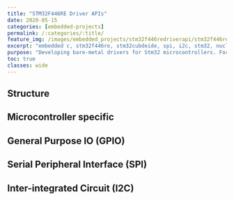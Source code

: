 ```yaml
---
title: "STM32F446RE Driver APIs"
date: 2020-05-15
categories: [embedded-projects]
permalink: /:categories/:title/
feature_img: /images/embedded_projects/stm32f446redriverapi/stm32f446redriverapi_img00.jpg
excerpt: "embedded c, stm32f446re, stm32cubdeide, spi, i2c, stm32, nucleo, gpio"
purpose: "Developing bare-metal drivers for Stm32 microcontrollers. Focusing on general purpose input and output (gpio), and simple communication protocols such as SPI, I2C, USART and UART."
toc: true
classes: wide
---
```



<h2 class="text-underline">Structure</h2>


<h2 class="text-underline">Microcontroller specific</h2>

<h2 class="text-underline">General Purpose IO (GPIO)</h2>

<h2 class="text-underline">Serial Peripheral Interface (SPI)</h2>

<h2 class="text-underline">Inter-integrated Circuit (I2C)</h2>
